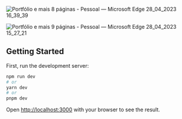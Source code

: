 ![Portfólio e mais 8 páginas - Pessoal — Microsoft​ Edge 28_04_2023 16_39_39](https://user-images.githubusercontent.com/101364762/235238259-9b641641-f89d-4292-aadd-565d3bbddff7.png)

![Portfólio e mais 9 páginas - Pessoal — Microsoft​ Edge 28_04_2023 15_27_21](https://user-images.githubusercontent.com/101364762/235238024-c885e591-8d4b-484c-8f9d-a20ef60002e6.png)


## Getting Started

First, run the development server:

```bash
npm run dev
# or
yarn dev
# or
pnpm dev
```

Open [http://localhost:3000](http://localhost:3000) with your browser to see the result.
